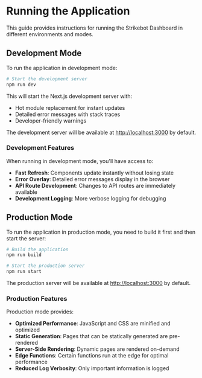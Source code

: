 # Running the Application

This guide provides instructions for running the Strikebot Dashboard in different environments and modes.

## Development Mode

To run the application in development mode:

```bash
# Start the development server
npm run dev
```

This will start the Next.js development server with:

* Hot module replacement for instant updates
* Detailed error messages with stack traces
* Developer-friendly warnings

The development server will be available at [http://localhost:3000](http://localhost:3000) by default.

### Development Features

When running in development mode, you'll have access to:

* **Fast Refresh**: Components update instantly without losing state
* **Error Overlay**: Detailed error messages display in the browser
* **API Route Development**: Changes to API routes are immediately available
* **Development Logging**: More verbose logging for debugging

## Production Mode

To run the application in production mode, you need to build it first and then start the server:

```bash
# Build the application
npm run build

# Start the production server
npm run start
```

The production server will be available at [http://localhost:3000](http://localhost:3000) by default.

### Production Features

Production mode provides:

* **Optimized Performance**: JavaScript and CSS are minified and optimized
* **Static Generation**: Pages that can be statically generated are pre-rendered
* **Server-Side Rendering**: Dynamic pages are rendered on-demand
* **Edge Functions**: Certain functions run at the edge for optimal performance
* **Reduced Log Verbosity**: Only important information is logged
